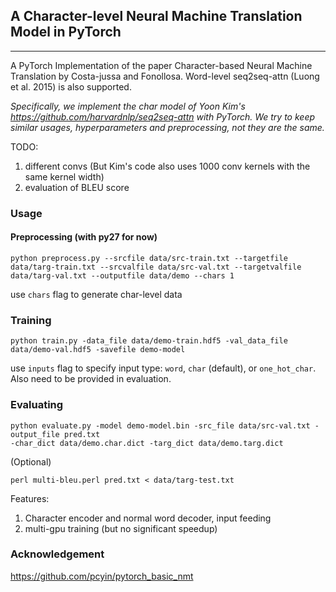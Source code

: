 
## A Character-level Neural Machine Translation Model in PyTorch
---
A PyTorch Implementation of the paper Character-based Neural Machine Translation by Costa-jussa and Fonollosa. 
Word-level seq2seq-attn (Luong et al. 2015) is also supported.

*Specifically, we implement the char model of Yoon Kim's https://github.com/harvardnlp/seq2seq-attn with PyTorch. We try to keep similar usages, hyperparameters and preprocessing, not they are the same.*

TODO:
1. different convs (But Kim's code also uses 1000 conv kernels with the same kernel width)
2. evaluation of BLEU score

### Usage
#### Preprocessing (with py27 for now)
```
python preprocess.py --srcfile data/src-train.txt --targetfile data/targ-train.txt --srcvalfile data/src-val.txt --targetvalfile data/targ-val.txt --outputfile data/demo --chars 1
```
use `chars` flag to generate char-level data
### Training

```
python train.py -data_file data/demo-train.hdf5 -val_data_file data/demo-val.hdf5 -savefile demo-model
```

use `inputs` flag to specify input type: `word`, `char` (default), or `one_hot_char`. Also need to be provided in evaluation.

### Evaluating

```
python evaluate.py -model demo-model.bin -src_file data/src-val.txt -output_file pred.txt
-char_dict data/demo.char.dict -targ_dict data/demo.targ.dict
```
(Optional)
```
perl multi-bleu.perl pred.txt < data/targ-test.txt
```

Features:
1. Character encoder and normal word decoder, input feeding
2. multi-gpu training (but no significant speedup)

### Acknowledgement

https://github.com/pcyin/pytorch_basic_nmt
